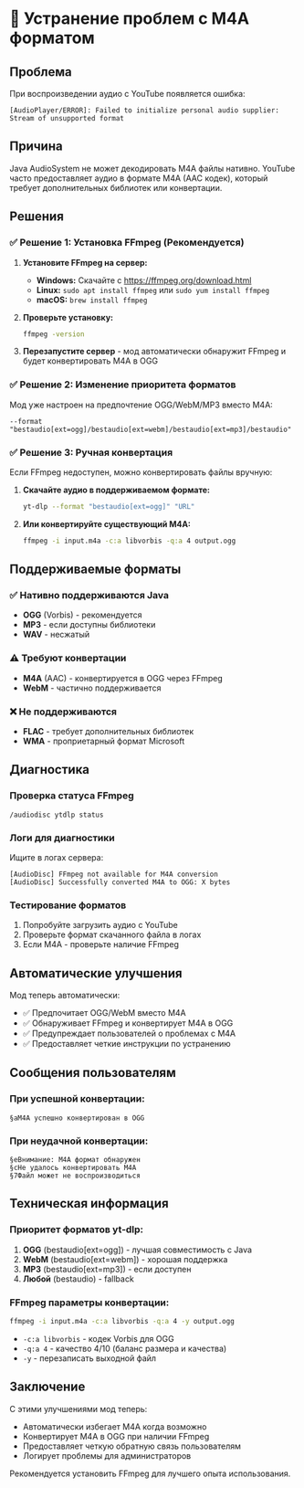 # 🎵 Устранение проблем с M4A форматом

## Проблема
При воспроизведении аудио с YouTube появляется ошибка:
```
[AudioPlayer/ERROR]: Failed to initialize personal audio supplier: Stream of unsupported format
```

## Причина
Java AudioSystem не может декодировать M4A файлы нативно. YouTube часто предоставляет аудио в формате M4A (AAC кодек), который требует дополнительных библиотек или конвертации.

## Решения

### ✅ Решение 1: Установка FFmpeg (Рекомендуется)

1. **Установите FFmpeg на сервер:**
   - **Windows:** Скачайте с https://ffmpeg.org/download.html
   - **Linux:** `sudo apt install ffmpeg` или `sudo yum install ffmpeg`
   - **macOS:** `brew install ffmpeg`

2. **Проверьте установку:**
   ```bash
   ffmpeg -version
   ```

3. **Перезапустите сервер** - мод автоматически обнаружит FFmpeg и будет конвертировать M4A в OGG

### ✅ Решение 2: Изменение приоритета форматов

Мод уже настроен на предпочтение OGG/WebM/MP3 вместо M4A:
```
--format "bestaudio[ext=ogg]/bestaudio[ext=webm]/bestaudio[ext=mp3]/bestaudio"
```

### ✅ Решение 3: Ручная конвертация

Если FFmpeg недоступен, можно конвертировать файлы вручную:

1. **Скачайте аудио в поддерживаемом формате:**
   ```bash
   yt-dlp --format "bestaudio[ext=ogg]" "URL"
   ```

2. **Или конвертируйте существующий M4A:**
   ```bash
   ffmpeg -i input.m4a -c:a libvorbis -q:a 4 output.ogg
   ```

## Поддерживаемые форматы

### ✅ Нативно поддерживаются Java
- **OGG** (Vorbis) - рекомендуется
- **MP3** - если доступны библиотеки
- **WAV** - несжатый

### ⚠️ Требуют конвертации
- **M4A** (AAC) - конвертируется в OGG через FFmpeg
- **WebM** - частично поддерживается

### ❌ Не поддерживаются
- **FLAC** - требует дополнительных библиотек
- **WMA** - проприетарный формат Microsoft

## Диагностика

### Проверка статуса FFmpeg
```
/audiodisc ytdlp status
```

### Логи для диагностики
Ищите в логах сервера:
```
[AudioDisc] FFmpeg not available for M4A conversion
[AudioDisc] Successfully converted M4A to OGG: X bytes
```

### Тестирование форматов
1. Попробуйте загрузить аудио с YouTube
2. Проверьте формат скачанного файла в логах
3. Если M4A - проверьте наличие FFmpeg

## Автоматические улучшения

Мод теперь автоматически:
- ✅ Предпочитает OGG/WebM вместо M4A
- ✅ Обнаруживает FFmpeg и конвертирует M4A в OGG
- ✅ Предупреждает пользователей о проблемах с M4A
- ✅ Предоставляет четкие инструкции по устранению

## Сообщения пользователям

### При успешной конвертации:
```
§aM4A успешно конвертирован в OGG
```

### При неудачной конвертации:
```
§eВнимание: M4A формат обнаружен
§cНе удалось конвертировать M4A
§7Файл может не воспроизводиться
```

## Техническая информация

### Приоритет форматов yt-dlp:
1. **OGG** (bestaudio[ext=ogg]) - лучшая совместимость с Java
2. **WebM** (bestaudio[ext=webm]) - хорошая поддержка
3. **MP3** (bestaudio[ext=mp3]) - если доступен
4. **Любой** (bestaudio) - fallback

### FFmpeg параметры конвертации:
```bash
ffmpeg -i input.m4a -c:a libvorbis -q:a 4 -y output.ogg
```
- `-c:a libvorbis` - кодек Vorbis для OGG
- `-q:a 4` - качество 4/10 (баланс размера и качества)
- `-y` - перезаписать выходной файл

## Заключение

С этими улучшениями мод теперь:
- Автоматически избегает M4A когда возможно
- Конвертирует M4A в OGG при наличии FFmpeg
- Предоставляет четкую обратную связь пользователям
- Логирует проблемы для администраторов

Рекомендуется установить FFmpeg для лучшего опыта использования.